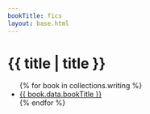 ```yaml
---
bookTitle: fics
layout: base.html
---
```


# {{ title | title }}

<ul>
  {% for book in collections.writing %}
  <li><a href="{{ book.url }}">{{ book.data.bookTitle }}</a></li>
  {% endfor %}
</ul>